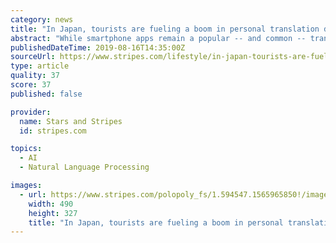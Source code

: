```yaml
---
category: news
title: "In Japan, tourists are fueling a boom in personal translation devices"
abstract: "While smartphone apps remain a popular -- and common -- translation tool, Pocketalk has carved out its own niche. Dedicated for just one purpose, the gadget has a sensitive microphone, and accesses machine translation and voice-recognition software from ..."
publishedDateTime: 2019-08-16T14:35:00Z
sourceUrl: https://www.stripes.com/lifestyle/in-japan-tourists-are-fueling-a-boom-in-personal-translation-devices-1.594546
type: article
quality: 37
score: 37
published: false

provider:
  name: Stars and Stripes
  id: stripes.com

topics:
  - AI
  - Natural Language Processing

images:
  - url: https://www.stripes.com/polopoly_fs/1.594547.1565965850!/image/image.jpg_gen/derivatives/landscape_490/image.jpg
    width: 490
    height: 327
    title: "In Japan, tourists are fueling a boom in personal translation devices"
---
```

